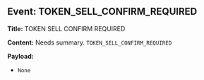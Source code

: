 ## Event: TOKEN_SELL_CONFIRM_REQUIRED

**Title:** TOKEN SELL CONFIRM REQUIRED

**Content:**
Needs summary.
`TOKEN_SELL_CONFIRM_REQUIRED`

**Payload:**
- `None`